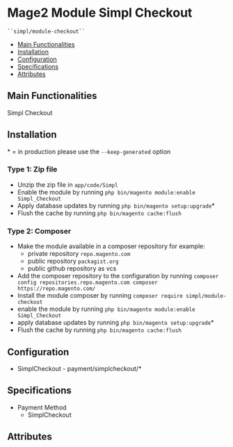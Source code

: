 # Mage2 Module Simpl Checkout

    ``simpl/module-checkout``

 - [Main Functionalities](#markdown-header-main-functionalities)
 - [Installation](#markdown-header-installation)
 - [Configuration](#markdown-header-configuration)
 - [Specifications](#markdown-header-specifications)
 - [Attributes](#markdown-header-attributes)


## Main Functionalities
Simpl Checkout

## Installation
\* = in production please use the `--keep-generated` option

### Type 1: Zip file

 - Unzip the zip file in `app/code/Simpl`
 - Enable the module by running `php bin/magento module:enable Simpl_Checkout`
 - Apply database updates by running `php bin/magento setup:upgrade`\*
 - Flush the cache by running `php bin/magento cache:flush`

### Type 2: Composer

 - Make the module available in a composer repository for example:
    - private repository `repo.magento.com`
    - public repository `packagist.org`
    - public github repository as vcs
 - Add the composer repository to the configuration by running `composer config repositories.repo.magento.com composer https://repo.magento.com/`
 - Install the module composer by running `composer require simpl/module-checkout`
 - enable the module by running `php bin/magento module:enable Simpl_Checkout`
 - apply database updates by running `php bin/magento setup:upgrade`\*
 - Flush the cache by running `php bin/magento cache:flush`


## Configuration

 - SimplCheckout - payment/simplcheckout/*


## Specifications

 - Payment Method
	- SimplCheckout


## Attributes




